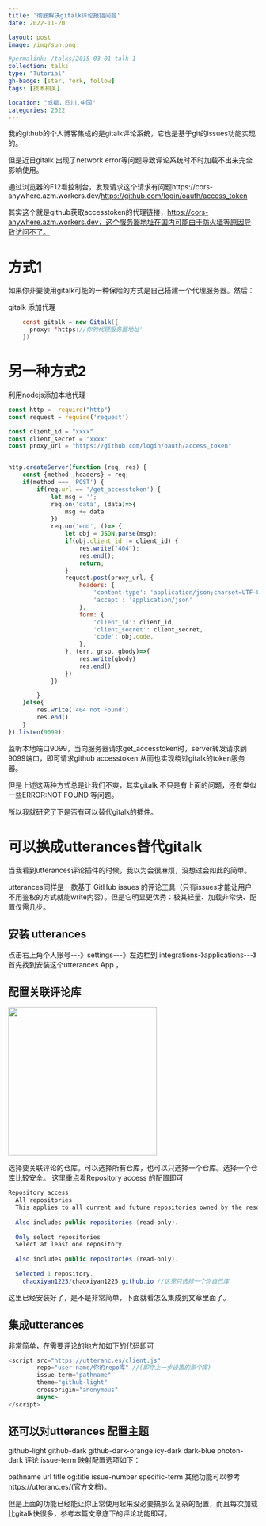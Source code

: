 ```yaml
---
title: '彻底解决gitalk评论报错问题'
date: 2022-11-20

layout: post
image: /img/sun.png

#permalink: /talks/2015-03-01-talk-1
collection: talks
type: "Tutorial"
gh-badge: [star, fork, follow]
tags: [技术相关]

location: "成都，四川,中国"
categories: 2022
---
```


我的github的个人博客集成的是gitalk评论系统，它也是基于git的issues功能实现的。

但是近日gitalk 出现了network error等问题导致评论系统时不时加载不出来完全影响使用。

通过浏览器的F12看控制台，发现请求这个请求有问题https://cors-anywhere.azm.workers.dev/https://github.com/login/oauth/access_token

其实这个就是github获取accesstoken的代理链接，https://cors-anywhere.azm.workers.dev，这个服务器地址在国内可能由于防火墙等原因导致访问不了。

# 方式1

如果你非要使用gitalk可能的一种保险的方式是自己搭建一个代理服务器。然后：

gitalk 添加代理
```java
    const gitalk = new Gitalk({
      proxy: 'https://你的代理服务器地址' 
    })
```

# 另一种方式2

利用nodejs添加本地代理

```node.js
const http =  require("http")
const request = require('request')

const client_id = "xxxx"
const client_secret = "xxxx"
const proxy_url = "https://github.com/login/oauth/access_token"


http.createServer(function (req, res) {
    const {method ,headers} = req;
    if(method === 'POST') {
        if(req.url == '/get_accesstoken') {
            let msg = '';
            req.on('data', (data)=>{
                msg += data
            })
            req.on('end', ()=> {
                let obj = JSON.parse(msg);
                if(obj.client_id != client_id) {
                    res.write("404");
                    res.end();
                    return;
                }
                request.post(proxy_url, {
                    headers: {
                        'content-type': 'application/json;charset=UTF-8',
                        'accept': 'application/json'
                    },
                    form: {
                        'client_id': client_id,
                        'client_secret': client_secret,
                        'code': obj.code,
                    },
                }, (err, grsp, gbody)=>{
                    res.write(gbody)
                    res.end()
                })
            })

        }
    }else{
        res.write('404 not Found')
        res.end()
    }
}).listen(9099);

```
监听本地端口9099，当向服务器请求get_accesstoken时，server转发请求到9099端口，即可请求github accesstoken.从而也实现绕过gitalk的token服务器。

但是上述这两种方式总是让我们不爽，其实gitalk 不只是有上面的问题，还有类似一些ERROR:NOT FOUND 等问题。

所以我就研究了下是否有可以替代gitalk的插件。

# 可以换成utterances替代gitalk

当我看到utterances评论插件的时候，我以为会很麻烦，没想过会如此的简单。

utterances同样是一款基于 GitHub issues 的评论工具（只有issues才能让用户不用鉴权的方式就能write内容）。但是它明显更优秀：极其轻量、加载非常快、配置仅需几步。

## 安装 utterances

点击右上角个人账号---》settings---》左边栏到 integrations-》applications---》首先找到安装这个utterances App ，

## 配置关联评论库

<img src="https://chaoxiyan1225.github.io/img/blog/utterances.png" align="center" height="300" width="300">


选择要关联评论的仓库。可以选择所有仓库，也可以只选择一个仓库。选择一个仓库比较安全。
这里重点看Repository access 的配置即可

```java
Repository access
  All repositories
  This applies to all current and future repositories owned by the resource owner.
  
  Also includes public repositories (read-only).
  
  Only select repositories
  Select at least one repository.
  
  Also includes public repositories (read-only).
  
  Selected 1 repository.
    chaoxiyan1225/chaoxiyan1225.github.io //这里只选择一个你自己库

````
这里已经安装好了，是不是非常简单，下面就看怎么集成到文章里面了。

## 集成utterances
非常简单，在需要评论的地方加如下的代码即可

```javascript
<script src="https://utteranc.es/client.js"
        repo="user-name/你的repo库" //(即你上一步设置的那个库)
        issue-term="pathname"
        theme="github-light"  
        crossorigin="anonymous"
        async>
</script>
```

## 还可以对utterances 配置主题

github-light
github-dark
github-dark-orange
icy-dark
dark-blue
photon-dark
评论 issue-term 映射配置选项如下：

pathname
url
title
og:title
issue-number
specific-term
其他功能可以参考https://utteranc.es/(官方文档)。

但是上面的功能已经能让你正常使用起来没必要搞那么复杂的配置，而且每次加载比gitalk快很多，参考本篇文章底下的评论功能即可。
